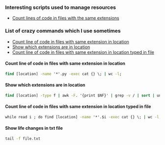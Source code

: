 ### Interesting scripts used to manage resources
* [Count lines of code in files with the same extensions](https://github.com/SirMefju/linux-admin/blob/main/scripts/extensions_with_loc.py)

### List of crazy commands which I use sometimes
* [Count line of code in files with same extension in location](#Count-line-of-code-in-files-with-same-extension-in-location)
* [Show which extensions are in location](#Show-which-extensions-are-in-location)
* [Count line of code in files with same extension in location typed in file](#Count-line-of-code-in-files-with-same-extension-in-location-typed-in-file)

#### Count line of code in files with same extension in location
```cmd
find [location] -name '*'.py -exec cat {} \; | wc -l;
```
#### Show which extensions are in location
```cmd
find [location] -type f | awk -F. '{print $NF}' | grep -v / | sort | uniq
```
#### Count line of code in files with same extension in location typed in file
```cmd
while read i ; do find [location] -name '*'.$i -exec cat {} \; | wc -l; done < file.txt
```
#### Show life changes in txt file
```cmd
tail -f file.txt
```
